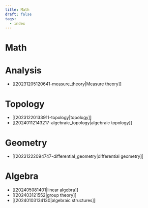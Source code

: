 ```yaml
---
title: Math
draft: false
tags:
  - index
---
```

# Math

# Analysis
- [[20231205120641-measure_theory|Measure theory]]
# Topology
- [[20231220133911-topology|topology]]
- [[20240112143217-algebraic_topology|algebraic topology]]
# Geometry
- [[20231222094747-differential_geometry|differential geometry]]
# Algebra
- [[202405081401|linear algebra]]
- [[202403121552|group theory]]
- [[20240103134130|algebraic structures]]